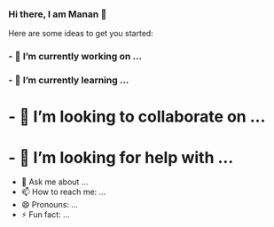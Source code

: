 ### Hi there, I am Manan 👋

<!--
**manan-bedi2908/manan-bedi2908** is a ✨ _special_ ✨ repository because its `README.md` (this file) appears on your GitHub profile. -->

Here are some ideas to get you started:

### - 🔭 I’m currently working on ...
### - 🌱 I’m currently learning ...
# - 👯 I’m looking to collaborate on ...
# - 🤔 I’m looking for help with ...
- 💬 Ask me about ...
- 📫 How to reach me: ...
- 😄 Pronouns: ...
- ⚡ Fun fact: ...
